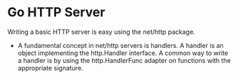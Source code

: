 # Go HTTP Server


Writing a basic HTTP server is easy using the net/http package.


- A fundamental concept in net/http servers is handlers. A handler is an object implementing the http.Handler interface. A common way to write a handler is by using the http.HandlerFunc adapter on functions with the appropriate signature. 
